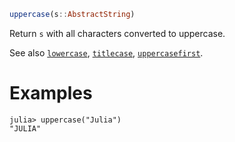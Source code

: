 ```julia
uppercase(s::AbstractString)
```

Return `s` with all characters converted to uppercase.

See also [`lowercase`](@ref), [`titlecase`](@ref), [`uppercasefirst`](@ref).

# Examples

```jldoctest
julia> uppercase("Julia")
"JULIA"
```
